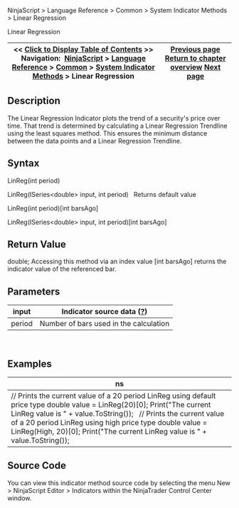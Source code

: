 ﻿
NinjaScript \> Language Reference \> Common \> System Indicator Methods \> Linear Regression

Linear Regression

| \<\< [Click to Display Table of Contents](linear_regression.md) \>\> **Navigation:**     [NinjaScript](ninjascript.md) \> [Language Reference](language_reference_wip.md) \> [Common](common.md) \> [System Indicator Methods](indicators.md) \> Linear Regression | [Previous page](keyreversalup.md) [Return to chapter overview](indicators.md) [Next page](linear_regression_intercept.md) |
| --- | --- |
## Description
The Linear Regression Indicator plots the trend of a security's price over time. That trend is determined by calculating a Linear Regression Trendline using the least squares method. This ensures the minimum distance between the data points and a Linear Regression Trendline.

## Syntax
LinReg(int period)  

LinReg(ISeries\<double\> input, int period)
 
Returns default value  

LinReg(int period)\[int barsAgo]  

LinReg(ISeries\<double\> input, int period)\[int barsAgo]

## Return Value
double; Accessing this method via an index value \[int barsAgo] returns the indicator value of the referenced bar.

## Parameters

| input | Indicator source data ([?](valid_input_data_for_indicator.md)) |
| --- | --- |
| period | Number of bars used in the calculation |
 
## 
## Examples

| ns |
| --- |
| // Prints the current value of a 20 period LinReg using default price type double value \= LinReg(20)\[0]; Print("The current LinReg value is " \+ value.ToString());   // Prints the current value of a 20 period LinReg using high price type double value \= LinReg(High, 20)\[0]; Print("The current LinReg value is " \+ value.ToString()); |

## Source Code
You can view this indicator method source code by selecting the menu New \> NinjaScript Editor \> Indicators within the NinjaTrader Control Center window.
